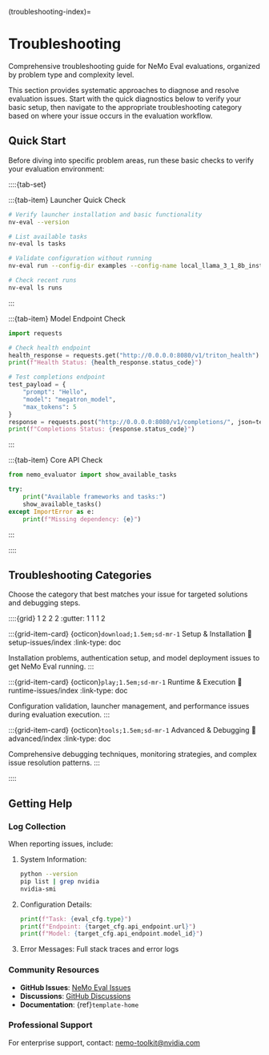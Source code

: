 (troubleshooting-index)=

# Troubleshooting

Comprehensive troubleshooting guide for NeMo Eval evaluations, organized by problem type and complexity level.

This section provides systematic approaches to diagnose and resolve evaluation issues. Start with the quick diagnostics below to verify your basic setup, then navigate to the appropriate troubleshooting category based on where your issue occurs in the evaluation workflow.

## Quick Start

Before diving into specific problem areas, run these basic checks to verify your evaluation environment:

::::{tab-set}

:::{tab-item} Launcher Quick Check

```bash
# Verify launcher installation and basic functionality
nv-eval --version

# List available tasks
nv-eval ls tasks

# Validate configuration without running
nv-eval run --config-dir examples --config-name local_llama_3_1_8b_instruct --dry-run

# Check recent runs
nv-eval ls runs
```

:::

:::{tab-item} Model Endpoint Check

```python
import requests

# Check health endpoint
health_response = requests.get("http://0.0.0.0:8080/v1/triton_health")
print(f"Health Status: {health_response.status_code}")

# Test completions endpoint
test_payload = {
    "prompt": "Hello",
    "model": "megatron_model", 
    "max_tokens": 5
}
response = requests.post("http://0.0.0.0:8080/v1/completions/", json=test_payload)
print(f"Completions Status: {response.status_code}")
```

:::

:::{tab-item} Core API Check

```python
from nemo_evaluator import show_available_tasks

try:
    print("Available frameworks and tasks:")
    show_available_tasks()
except ImportError as e:
    print(f"Missing dependency: {e}")
```

:::

::::

## Troubleshooting Categories

Choose the category that best matches your issue for targeted solutions and debugging steps.

::::{grid} 1 2 2 2
:gutter: 1 1 1 2

:::{grid-item-card} {octicon}`download;1.5em;sd-mr-1` Setup & Installation
:link: setup-issues/index
:link-type: doc

Installation problems, authentication setup, and model deployment issues to get NeMo Eval running.
:::

:::{grid-item-card} {octicon}`play;1.5em;sd-mr-1` Runtime & Execution
:link: runtime-issues/index
:link-type: doc

Configuration validation, launcher management, and performance issues during evaluation execution.
:::

:::{grid-item-card} {octicon}`tools;1.5em;sd-mr-1` Advanced & Debugging
:link: advanced/index
:link-type: doc

Comprehensive debugging techniques, monitoring strategies, and complex issue resolution patterns.
:::

::::

## Getting Help

### Log Collection

When reporting issues, include:

1. System Information:

   ```bash
   python --version
   pip list | grep nvidia
   nvidia-smi
   ```

2. Configuration Details:

   ```python
   print(f"Task: {eval_cfg.type}")
   print(f"Endpoint: {target_cfg.api_endpoint.url}")
   print(f"Model: {target_cfg.api_endpoint.model_id}")
   ```

3. Error Messages: Full stack traces and error logs

### Community Resources

- **GitHub Issues**: [NeMo Eval Issues](https://github.com/NVIDIA-NeMo/Eval/issues)
- **Discussions**: [GitHub Discussions](https://github.com/NVIDIA-NeMo/Eval/discussions)
- **Documentation**: {ref}`template-home`

### Professional Support

For enterprise support, contact: [nemo-toolkit@nvidia.com](mailto:nemo-toolkit@nvidia.com)
